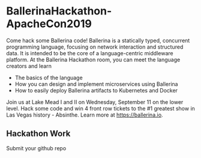 # BallerinaHackathon-ApacheCon2019

Come hack some Ballerina code! Ballerina is a statically typed, concurrent programming language, focusing on network interaction and structured data. It is intended to be the core of a language-centric middleware platform. At the Ballerina Hackathon room, you can meet the language creators and learn

- The basics of the language
- How you can design and implement microservices using Ballerina
- How to easily deploy Ballerina artifacts to Kubernetes and Docker

Join us at Lake Mead I and II on Wednesday, September 11 on the lower level. Hack some code and win 4 front row tickets to the #1 greatest show in Las Vegas history - Absinthe. Learn more at https://ballerina.io.

## Hackathon Work

Submit your github repo
